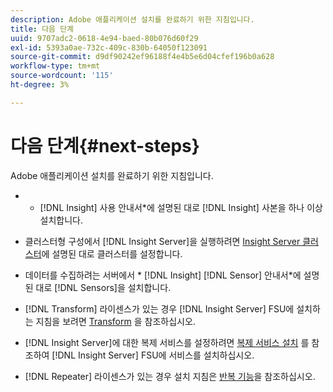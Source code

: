 ```yaml
---
description: Adobe 애플리케이션 설치를 완료하기 위한 지침입니다.
title: 다음 단계
uuid: 9707adc2-0618-4e94-baed-80b076d60f29
exl-id: 5393a0ae-732c-409c-830b-64050f123091
source-git-commit: d9df90242ef96188f4e4b5e6d04cfef196b0a628
workflow-type: tm+mt
source-wordcount: '115'
ht-degree: 3%

---
```


# 다음 단계{#next-steps}

Adobe 애플리케이션 설치를 완료하기 위한 지침입니다.

* * [!DNL Insight] 사용 안내서*에 설명된 대로 [!DNL Insight] 사본을 하나 이상 설치합니다.

* 클러스터형 구성에서 [!DNL Insight Server]을 실행하려면 [Insight Server 클러스터](../../../home/c-inst-svr/c-install-ins-svr/c-ins-svr-clstrs/c-abt-ins-svr-clsters.md)에 설명된 대로 클러스터를 설정합니다.

* 데이터를 수집하려는 서버에서 * [!DNL Insight] [!DNL Sensor] 안내서*에 설명된 대로 [!DNL Sensors]을 설치합니다.

* [!DNL Transform] 라이센스가 있는 경우 [!DNL Insight Server] FSU에 설치하는 지침을 보려면 [Transform](../../../home/c-inst-svr/c-tfm/c-tfm.md#concept-2da4db2b6f444e93ace22d3b3aecb4f2) 을 참조하십시오.

* [!DNL Insight Server]에 대한 복제 서비스를 설정하려면 [복제 서비스 설치](../../../home/c-inst-svr/c-ins-svr-rep-svc/c-inst-rep-svc.md#concept-4743b6621f394ee39cf0635230996925) 를 참조하여 [!DNL Insight Server] FSU에 서비스를 설치하십시오.

* [!DNL Repeater] 라이센스가 있는 경우 설치 지침은 [반복 기능](../../../home/c-inst-svr/c-rptr-fntly/c-rptr-fntly.md)을 참조하십시오.
